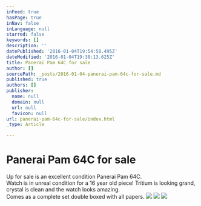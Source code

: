 ```yaml
---
inFeed: true
hasPage: true
inNav: false
inLanguage: null
starred: false
keywords: []
description: ''
datePublished: '2016-01-04T19:54:58.495Z'
dateModified: '2016-01-04T19:38:13.625Z'
title: Panerai Pam 64C for sale
author: []
sourcePath: _posts/2016-01-04-panerai-pam-64c-for-sale.md
published: true
authors: []
publisher:
  name: null
  domain: null
  url: null
  favicon: null
url: panerai-pam-64c-for-sale/index.html
_type: Article

---
```

# Panerai Pam 64C for sale

Up for sale is an excellent condition Panerai Pam 64C.   
Watch is in unreal condition for a 16 year old piece! Tritium is looking grand, crystal is clean and the watch looks amazing.   
Comes as a complete set double boxed with all papers.
![](https://the-grid-user-content.s3-us-west-2.amazonaws.com/244504f1-9a16-43f8-8648-a7c1235d9abb.JPG)
![](https://the-grid-user-content.s3-us-west-2.amazonaws.com/539fc787-20b4-4ca7-9bc6-ce63084f6c94.JPG)
![](https://the-grid-user-content.s3-us-west-2.amazonaws.com/e49c4bd9-21f0-445a-878e-52cc11bae98c.JPG)